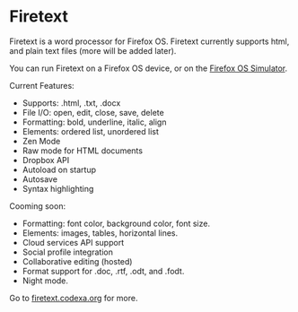 Firetext
========

Firetext is a word processor for Firefox OS.  Firetext currently supports html, and plain text files (more will be added later).

You can run Firetext on a Firefox OS device, or on the <a href="https://addons.mozilla.org/en-US/firefox/addon/firefox-os-simulator/">Firefox OS Simulator</a>.

Current Features:
- Supports: .html, .txt, .docx
- File I/O: open, edit, close, save, delete
- Formatting: bold, underline, italic, align
- Elements: ordered list, unordered list
- Zen Mode
- Raw mode for HTML documents
- Dropbox API
- Autoload on startup
- Autosave
- Syntax highlighting

Cooming soon:
- Formatting: font color, background color, font size.
- Elements: images, tables, horizontal lines.
- Cloud services API support
- Social profile integration
- Collaborative editing (hosted)
- Format support for .doc, .rtf, .odt, and .fodt.
- Night mode.

Go to <a href="http://firetext.codexa.org">firetext.codexa.org</a> for more.

